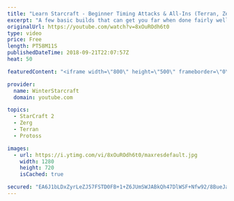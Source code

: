 ```yaml
---
title: "Learn Starcraft - Beginner Timing Attacks & All-Ins (Terran, Zerg & Protoss)"
excerpt: "A few basic builds that can get you far when done fairly well. Also important is how not to overextend and lose everything."
originalUrl: https://youtube.com/watch?v=8xOuROdh6t0
type: video
price: Free
length: PT58M11S
publishedDateTime: 2018-09-21T22:07:57Z
heat: 50

featuredContent: "<iframe width=\"800\" height=\"500\" frameborder=\"0\" src=\"https://www.youtube.com/embed/8xOuROdh6t0\" allow=\"accelerometer; autoplay; encrypted-media; gyroscope; picture-in-picture\" allowfullscreen></iframe>"

provider:
  name: WinterStarcraft
  domain: youtube.com

topics:
  - StarCraft 2
  - Zerg
  - Terran
  - Protoss

images:
  - url: https://i.ytimg.com/vi/8xOuROdh6t0/maxresdefault.jpg
    width: 1280
    height: 720
    isCached: true

secured: "EA6J1bLDxZyrLeZJ57FSTD0FB+1+Z6JUmSWJABkQh47DlWSF+Nfw92/8BueJansVssL5vU+wmDuUi3IMDB1id77cw7JRtuVEgSgngpDTAT2WtqoRGkmrF1BAPIN+/fwHt4aY2xPG7HnmxA+h6hLY94Pz+nRD5dpwHU1lQSElPjch24FM6n7xPwkZ7Oa3Jc++hGW73wFyThc+lWdT++yzPM3ewcCqk5gr9p15SarKSpqpduGXiVImPnauHEu4FWXzca819ISblIEPUVC1Cu7PrlVDdYU5NtSQTuP1tC6QBazerDKob9MSMQb/VWkMK3ZNxA9mribXZi/KrX1sIyJ6eUQFIGRyEozQET4ES6anf9fSjBSsm4jxRAnYkZe37Oip22v3EN42tHhrhXVVdSA5Dj0po0lOcB2PE6sbS2ifv5Y=;4clk4oZ01BXhl6zmJ43shg=="
---
```


